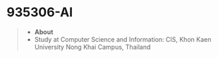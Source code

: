 # 935306-AI
> * **About**
> * Study at Computer Science and Information: CIS, Khon Kaen University Nong Khai Campus, Thailand
